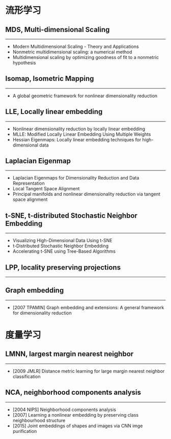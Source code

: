 # 流形学习

## MDS, Multi-dimensional Scaling
----
- Modern Multidimensional Scaling - Theory and Applications
- Nonmetric multidimensional scaling: a numerical method
- Multidimensional scaling by optimizing goodness of fit to a nonmetric hypothesis

## Isomap, Isometric Mapping
---
- A global geometric framework for nonlinear dimensionality reduction

## LLE, Locally linear embedding
----
- Nonlinear dimensionality reduction by locally linear embedding
- MLLE: Modified Locally Linear Embedding Using Multiple Weights
- Hessian Eigenmaps: Locally linear embedding techniques for high-dimensional data

## Laplacian Eigenmap
---
- Laplacian Eigenmaps for Dimensionality Reduction and Data Representation
- Local Tangent Space Alignment
- Principal manifolds and nonlinear dimensionality reduction via tangent space alignment

## t-SNE, t-distributed Stochastic Neighbor Embedding
----
- Visualizing High-Dimensional Data Using t-SNE
- t-Distributed Stochastic Neighbor Embedding
- Accelerating t-SNE using Tree-Based Algorithms

## LPP, locality preserving projections
----

## Graph embedding
----
- [2007 TPAMIN] Graph embedding and extensions: A general framework for dimensionality reduction

# 度量学习

## LMNN, largest margin nearest neighbor
---
- [2009 JMLR] Distance metric learning for large margin nearest neighbor classification

## NCA, neighborhood components analysis
----
- [2004 NIPS] Neighborhood components analysis
- [2007] Learning a nonlinear embedding by preserving class neighbourhood structure
- [2015] Joint embeddings of shapes and images via CNN imge purification


